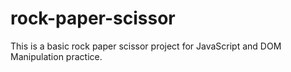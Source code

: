 # rock-paper-scissor
This is a basic rock paper scissor project for JavaScript and DOM Manipulation practice.
